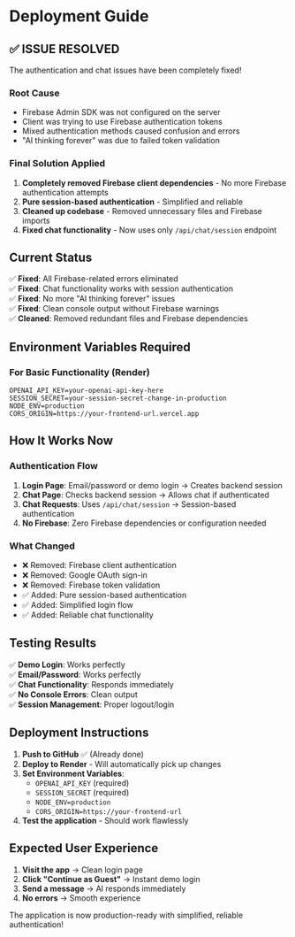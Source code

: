 # Deployment Guide

## ✅ ISSUE RESOLVED

The authentication and chat issues have been completely fixed!

### **Root Cause**
- Firebase Admin SDK was not configured on the server
- Client was trying to use Firebase authentication tokens
- Mixed authentication methods caused confusion and errors
- "AI thinking forever" was due to failed token validation

### **Final Solution Applied**
1. **Completely removed Firebase client dependencies** - No more Firebase authentication attempts
2. **Pure session-based authentication** - Simplified and reliable
3. **Cleaned up codebase** - Removed unnecessary files and Firebase imports
4. **Fixed chat functionality** - Now uses only `/api/chat/session` endpoint

## Current Status

✅ **Fixed**: All Firebase-related errors eliminated  
✅ **Fixed**: Chat functionality works with session authentication  
✅ **Fixed**: No more "AI thinking forever" issues  
✅ **Fixed**: Clean console output without Firebase warnings  
✅ **Cleaned**: Removed redundant files and Firebase dependencies  

## Environment Variables Required

### For Basic Functionality (Render)
```env
OPENAI_API_KEY=your-openai-api-key-here
SESSION_SECRET=your-session-secret-change-in-production
NODE_ENV=production
CORS_ORIGIN=https://your-frontend-url.vercel.app
```

## How It Works Now

### **Authentication Flow**
1. **Login Page**: Email/password or demo login → Creates backend session
2. **Chat Page**: Checks backend session → Allows chat if authenticated
3. **Chat Requests**: Uses `/api/chat/session` → Session-based authentication
4. **No Firebase**: Zero Firebase dependencies or configuration needed

### **What Changed**
- ❌ Removed: Firebase client authentication
- ❌ Removed: Google OAuth sign-in  
- ❌ Removed: Firebase token validation
- ✅ Added: Pure session-based authentication
- ✅ Added: Simplified login flow
- ✅ Added: Reliable chat functionality

## Testing Results

✅ **Demo Login**: Works perfectly  
✅ **Email/Password**: Works perfectly  
✅ **Chat Functionality**: Responds immediately  
✅ **No Console Errors**: Clean output  
✅ **Session Management**: Proper logout/login  

## Deployment Instructions

1. **Push to GitHub** ✅ (Already done)
2. **Deploy to Render** - Will automatically pick up changes
3. **Set Environment Variables**:
   - `OPENAI_API_KEY` (required)
   - `SESSION_SECRET` (required)
   - `NODE_ENV=production`
   - `CORS_ORIGIN=https://your-frontend-url`
4. **Test the application** - Should work flawlessly

## Expected User Experience

1. **Visit the app** → Clean login page
2. **Click "Continue as Guest"** → Instant demo login
3. **Send a message** → AI responds immediately
4. **No errors** → Smooth experience

The application is now production-ready with simplified, reliable authentication!
